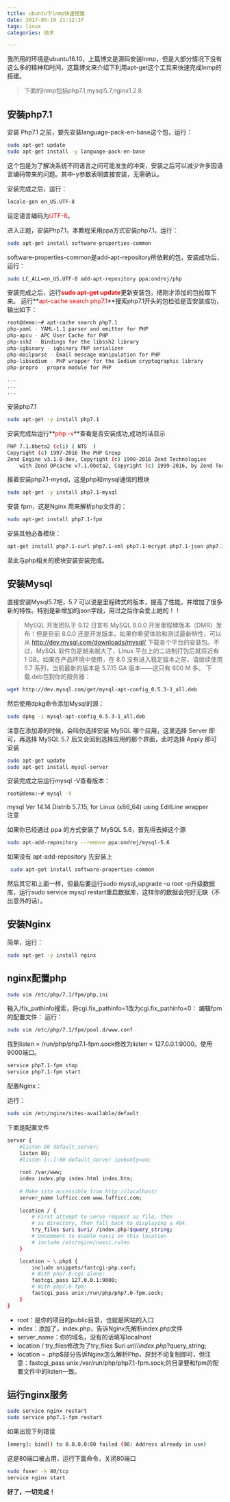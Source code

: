 ```yaml
---
title: ubuntu下lnmp快速搭建
date: 2017-05-10 21:12:37
tags: linux
categories: 技术

---
```


我所用的环境是ubuntu16.10，上篇博文是源码安装lnmp，但是大部分情况下没有这么多的精神和时间，这篇博文来介绍下利用apt-get这个工具来快速完成lnmp的搭建。
>下面的lnmp包括php7.1,mysql5.7,nginx1.2.8

## 安装php7.1
安装 Php7.1 之前，要先安装language-pack-en-base这个包，运行：

``` bash
sudo apt-get update  
sudo apt-get install -y language-pack-en-base  
```

这个包是为了解决系统不同语言之间可能发生的冲突，安装之后可以减少许多因语言编码带来的问题。其中-y参数表明直接安装，无需确认。

安装完成之后，运行：

``` bash
locale-gen en_US.UTF-8  
```

设定语言编码为<font color="red">UTF-8</font>。

进入正题，安装Php7.1，本教程采用ppa方式安装php7.1，运行：

``` bash
sudo apt-get install software-properties-common  
```

software-properties-common是add-apt-repository所依赖的包，安装成功后，运行：

``` bash
sudo LC_ALL=en_US.UTF-8 add-apt-repository ppa:ondrej/php  

```

安装完成之后，运行<font color="red">**sudo apt-get update**</font>更新安装包，把刚才添加的包拉取下来。 运行**<font color="red">apt-cache search php7.1</font>**搜索php7.1开头的包检验是否安装成功，输出如下：

``` bash
root@demo:~# apt-cache search php7.1  
php-yaml - YAML-1.1 parser and emitter for PHP  
php-apcu - APC User Cache for PHP  
php-ssh2 - Bindings for the libssh2 library  
php-igbinary - igbinary PHP serializer  
php-mailparse - Email message manipulation for PHP  
php-libsodium - PHP wrapper for the Sodium cryptographic library  
php-propro - propro module for PHP

...
...
...
```

安装php7.1

``` bash
sudo apt-get -y install php7.1
```

安装完成后运行**<font color="red">php -v</font>**查看是否安装成功,成功的话显示

``` bash
PHP 7.1.0beta2 (cli) ( NTS  )  
Copyright (c) 1997-2016 The PHP Group  
Zend Engine v3.1.0-dev, Copyright (c) 1998-2016 Zend Technologies  
    with Zend OPcache v7.1.0beta2, Copyright (c) 1999-2016, by Zend Technologies
```
接着安装php7.1-mysql，这是php和mysql通信的模块

``` bash
sudo apt-get -y install php7.1-mysql  
```
安装 fpm，这是Nginx 用来解析php文件的：

``` bash
sudo apt-get install php7.1-fpm  
```

安装其他必备模块：

``` bash
apt-get install php7.1-curl php7.1-xml php7.1-mcrypt php7.1-json php7.1-gd php7.1-mbstring  
```

至此与php相关的模块安装安装完成。
## 安装Mysql
直接安装Mysql5.7吧，5.7 可以说是里程碑式的版本，提高了性能，并增加了很多新的特性。特别是新增加的json字段，用过之后你会爱上她的！！

>MySQL 开发团队于 9.12 日宣布 MySQL 8.0.0 开发里程碑版本（DMR）发布！但是目前 8.0.0 还是开发版本，如果你希望体验和测试最新特性，可以从 http://dev.mysql.com/downloads/mysql/ 下载各个平台的安装包。不过，MySQL 软件包是越来越大了，Linux 平台上的二进制打包后就将近有 1 GB。如果在产品环境中使用，在 8.0 没有进入稳定版本之前，请继续使用 5.7 系列，当前最新的版本是 5.7.15 GA 版本——这只有 600 M 多。
下载.deb包到你的服务器：

``` bash
wget http://dev.mysql.com/get/mysql-apt-config_0.5.3-1_all.deb  
```
 然后使用dpkg命令添加Mysql的源：
``` bash
sudo dpkg -i mysql-apt-config_0.5.3-1_all.deb  
```
注意在添加源的时候，会叫你选择安装 MySQL 哪个应用，这里选择 Server 即可，再选择 MySQL 5.7 后又会回到选择应用的那个界面，此时选择 Apply 即可
安装

``` bash
sudo apt-get update  
sudo apt-get install mysql-server  
``` 
安装完成之后运行mysql -V查看版本：

``` bash
root@demo:~# mysql -V  
``` 
mysql  Ver 14.14 Distrib 5.7.15, for Linux (x86_64) using  EditLine wrapper  
注意

如果你已经通过 ppa 的方式安装了 MySQL 5.6，首先得去掉这个源

``` bash
sudo apt-add-repository --remove ppa:ondrej/mysql-5.6  
``` 
 如果没有 apt-add-repository 先安装上
``` bash
 sudo apt-get install software-properties-common
``` 
然后其它和上面一样，但最后要运行sudo mysql_upgrade -u root -p升级数据库，运行sudo service mysql restart重启数据库，这样你的数据会完好无缺（不出意外的话）。
## 安装Nginx
简单，运行：
``` bash
sudo apt-get -y install nginx  
``` 
## nginx配置php

``` bash
sudo vim /etc/php/7.1/fpm/php.ini  
``` 
输入/fix_pathinfo搜索，将cgi.fix_pathinfo=1改为cgi.fix_pathinfo=0：
编辑fpm的配置文件： 运行：

``` bash
sudo vim /etc/php/7.1/fpm/pool.d/www.conf  
``` 
找到listen = /run/php/php7.1-fpm.sock修改为listen = 127.0.0.1:9000。使用9000端口。

``` bash
service php7.1-fpm stop
service php7.1-fpm start
``` 
配置Nginx：

运行：

``` bash
sudo vim /etc/nginx/sites-available/default  
``` 
下面是配置文件
``` bash
server {  
    #listen 80 default_server;
    listen 80;
    #listen [::]:80 default_server ipv6only=on;
    
    root /var/www;
    index index.php index.html index.htm;
                                        
    # Make site accessible from http://localhost/
    server_name lufficc.com www.lufficc.com;
    
    location / {
        # First attempt to serve request as file, then
        # as directory, then fall back to displaying a 404.
        try_files $uri $uri/ /index.php?$query_string;
        # Uncomment to enable naxsi on this location
        # include /etc/nginx/naxsi.rules
    }

    location ~ \.php$ {
        include snippets/fastcgi-php.conf;
        # With php7.0-cgi alone:
        fastcgi_pass 127.0.0.1:9000;
        # With php7.0-fpm:
        fastcgi_pass unix:/run/php/php7.0-fpm.sock;
    }
}
``` 
> 
  - root：是你的项目的public目录，也就是网站的入口
  - index：添加了，index.php，告诉Nginx先解析index.php文件
  - server_name：你的域名，没有的话填写localhost
  - location / try_files修改为了try_files $uri $uri/ /index.php?$query_string;
  - location ~ \.php$部分告诉Nginx怎么解析Php，原封不动复制即可，但注意：fastcgi_pass unix:/var/run/php/php7.1-fpm.sock;的目录要和fpm的配置文件中的listen一致。

## 运行nginx服务

``` bash
sudo service nginx restart  
sudo service php7.1-fpm restart  
```
如果出现下列错误
``` bash
[emerg]: bind() to 0.0.0.0:80 failed (98: Address already in use)
```
这是80端口被占用，运行下面命令，关闭80端口

``` bash
sudo fuser -k 80/tcp
service nginx start
```
**好了，一切完成！**







